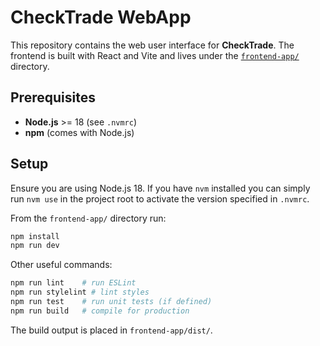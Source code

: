 # CheckTrade WebApp

This repository contains the web user interface for **CheckTrade**. The frontend
is built with React and Vite and lives under the [`frontend-app/`](frontend-app/) directory.

## Prerequisites

- **Node.js** >= 18 (see `.nvmrc`)
- **npm** (comes with Node.js)

## Setup

Ensure you are using Node.js 18. If you have `nvm` installed you can simply
run `nvm use` in the project root to activate the version specified in
`.nvmrc`.

From the `frontend-app/` directory run:

```bash
npm install
npm run dev
```

Other useful commands:

```bash
npm run lint    # run ESLint
npm run stylelint # lint styles
npm run test    # run unit tests (if defined)
npm run build   # compile for production
```

The build output is placed in `frontend-app/dist/`.

